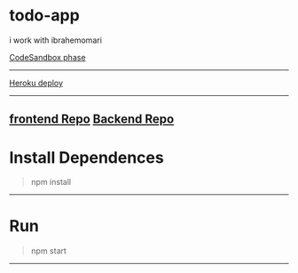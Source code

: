 # todo-app

i work  with ibrahemomari

[CodeSandbox phase](https://codesandbox.io/s/restless-platform-z098f?file=/src/App.css)

---

[Heroku deploy](https://ibrahem-todo-server.herokuapp.com)

---

[frontend Repo](https://github.com/thaerbraizat/todoupdate)
[Backend Repo](https://github.com/ibrahemomari/todo-backend)
---

Install Dependences
===

>npm install

---

Run
===

>npm start
---

